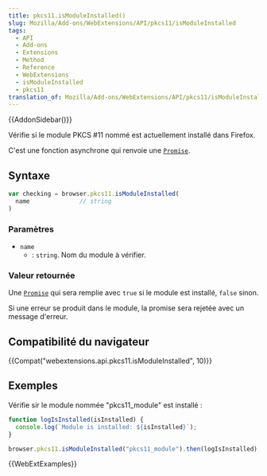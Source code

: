 ```yaml
---
title: pkcs11.isModuleInstalled()
slug: Mozilla/Add-ons/WebExtensions/API/pkcs11/isModuleInstalled
tags:
  - API
  - Add-ons
  - Extensions
  - Method
  - Reference
  - WebExtensions
  - isModuleInstalled
  - pkcs11
translation_of: Mozilla/Add-ons/WebExtensions/API/pkcs11/isModuleInstalled
---
```

{{AddonSidebar()}}

Vérifie si le module PKCS #11 nommé est actuellement installé dans Firefox.

C'est une fonction asynchrone qui renvoie une [`Promise`](/fr/docs/Web/JavaScript/Reference/Objets_globaux/Promise).

## Syntaxe

```js
var checking = browser.pkcs11.isModuleInstalled(
  name              // string
)
```

### Paramètres

- `name`
  - : `string`. Nom du module à vérifier.

### Valeur retournée

Une [`Promise`](/fr/docs/Web/JavaScript/Reference/Objets_globaux/Promise) qui sera remplie avec `true` si le module est installé, `false` sinon.

Si une erreur se produit dans le module, la promise sera rejetée avec un message d'erreur.

## Compatibilité du navigateur

{{Compat("webextensions.api.pkcs11.isModuleInstalled", 10)}}

## Exemples

Vérifie sir le module nommée "pkcs11_module" est installé :

```js
function logIsInstalled(isInstalled) {
  console.log(`Module is installed: ${isInstalled}`);
}

browser.pkcs11.isModuleInstalled("pkcs11_module").then(logIsInstalled);
```

{{WebExtExamples}}

